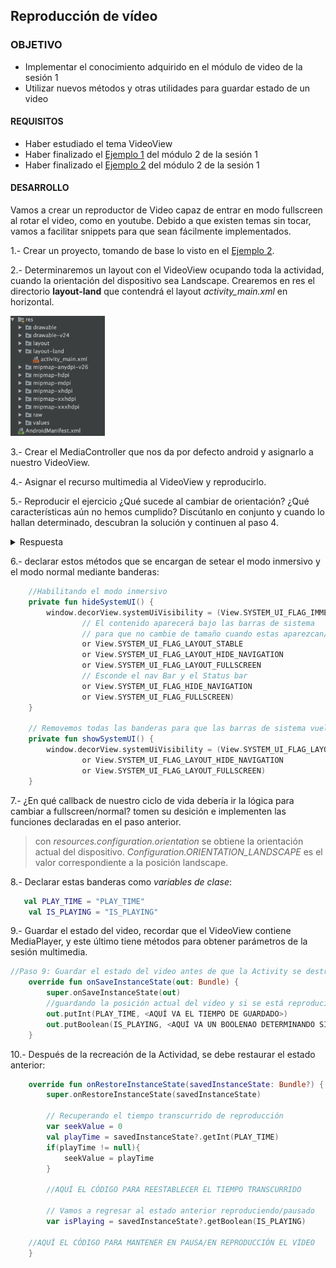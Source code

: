  ## Reproducción de vídeo

### OBJETIVO 

- Implementar el conocimiento adquirido en el módulo de video de la sesión 1
- Utilizar nuevos métodos y otras utilidades para guardar estado de un video

#### REQUISITOS 

- Haber estudiado el tema VideoView
- Haber finalizado el [Ejemplo 1](../Ejempo-01) del módulo 2 de la sesión 1
- Haber finalizado el [Ejemplo 2](../Ejempo-02) del módulo 2 de la sesión 1

#### DESARROLLO

Vamos a crear un reproductor de Video capaz de entrar en modo fullscreen al rotar el video, como en youtube.
Debido a que existen temas sin tocar, vamos a facilitar snippets para que sean fácilmente implementados.

1.- Crear un proyecto, tomando de base lo visto en el [Ejemplo 2](../Ejempo-02). 

2.- Determinaremos un layout con el VideoView ocupando toda la actividad, cuando la orientación del dispositivo sea Landscape. Crearemos en res el directorio **layout-land** que contendrá  el layout *activity_main.xml* en horizontal.

<img src="Images/image-01.png" width="30%">

3.- Crear el MediaController que nos da por defecto android y asignarlo a nuestro VideoView.

4.- Asignar el recurso multimedia al VideoView y reproducirlo.

5.- Reproducir el ejercicio ¿Qué sucede al cambiar de orientación? ¿Qué características aún no hemos cumplido? Discútanlo en conjunto y cuando lo hallan determinado, descubran la solución y continuen al paso 4.

<details>

<summary>Respuesta</summary>


Recordando el tema de ciclos de vida, cuando existe rotación, la actividad en curso se destruye y se crea una nueva, por lo que se necesita restaurar el estado del video. con esto tenemos que nos falta: 

* Entrar a modo fullscreen (ocultando las barras de sistema)
* Guardar el estado del video (si está pausado, el segundo en que estaba reproduciéndose)
	
</details>


6.- declarar estos métodos que se encargan de setear el modo inmersivo y el modo normal mediante banderas: 
```kotlin
    //Habilitando el modo inmersivo
    private fun hideSystemUI() {
        window.decorView.systemUiVisibility = (View.SYSTEM_UI_FLAG_IMMERSIVE
                // El contenido aparecerá bajo las barras de sistema
                // para que no cambie de tamaño cuando estas aparezcan/desaparezcan
                or View.SYSTEM_UI_FLAG_LAYOUT_STABLE
                or View.SYSTEM_UI_FLAG_LAYOUT_HIDE_NAVIGATION
                or View.SYSTEM_UI_FLAG_LAYOUT_FULLSCREEN
                // Esconde el nav Bar y el Status bar
                or View.SYSTEM_UI_FLAG_HIDE_NAVIGATION
                or View.SYSTEM_UI_FLAG_FULLSCREEN)
    }

    // Removemos todas las banderas para que las barras de sistema vuelvan a mostrarse
    private fun showSystemUI() {
        window.decorView.systemUiVisibility = (View.SYSTEM_UI_FLAG_LAYOUT_STABLE
                or View.SYSTEM_UI_FLAG_LAYOUT_HIDE_NAVIGATION
                or View.SYSTEM_UI_FLAG_LAYOUT_FULLSCREEN)
    }
```

7.- ¿En qué callback de nuestro ciclo de vida debería ir la lógica para cambiar a fullscreen/normal? tomen su desición e implementen las funciones declaradas en el paso anterior.

> con *resources.configuration.orientation* se obtiene la orientación actual del dispositivo. *Configuration.ORIENTATION_LANDSCAPE* es el valor correspondiente a la posición landscape.



8.- Declarar estas banderas como *variables de clase*: 
```kotlin
   val PLAY_TIME = "PLAY_TIME"
    val IS_PLAYING = "IS_PLAYING"
```

9.- Guardar el estado del video, recordar que el VideoView contiene MediaPlayer, y este último tiene métodos para obtener parámetros de la sesión multimedia.
```kotlin
//Paso 9: Guardar el estado del video antes de que la Activity se destruya
    override fun onSaveInstanceState(out: Bundle) {
        super.onSaveInstanceState(out)
        //guardando la posición actual del video y si se está reproduciendo
        out.putInt(PLAY_TIME, <AQUÍ VA EL TIEMPO DE GUARDADO>)
        out.putBoolean(IS_PLAYING, <AQUÍ VA UN BOOLENAO DETERMINANDO SI EL VIDEO ESTA REPRODUCIÉNDOSE>)
    }
```

10.- Después de la recreación de la Actividad, se debe restaurar el estado anterior:
```kotlin
    override fun onRestoreInstanceState(savedInstanceState: Bundle?) {
        super.onRestoreInstanceState(savedInstanceState)

        // Recuperando el tiempo transcurrido de reproducción
        var seekValue = 0
        val playTime = savedInstanceState?.getInt(PLAY_TIME)
        if(playTime != null){
            seekValue = playTime
        }

        //AQUÍ EL CÓDIGO PARA REESTABLECER EL TIEMPO TRANSCURRIDO

        // Vamos a regresar al estado anterior reproduciendo/pausado
        var isPlaying = savedInstanceState?.getBoolean(IS_PLAYING)
	
	//AQUÍ EL CÓDIGO PARA MANTENER EN PAUSA/EN REPRODUCCIÓN EL VÍDEO
    }
```


